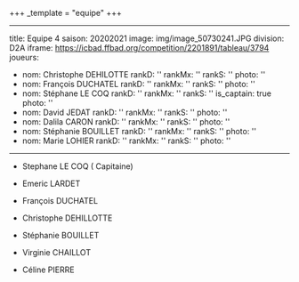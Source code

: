+++
_template = "equipe"
+++

---
title: Equipe 4
saison: 20202021
image: img/image_50730241.JPG
division: D2A
iframe: https://icbad.ffbad.org/competition/2201891/tableau/3794
joueurs:
- nom: Christophe DEHILOTTE
  rankD: ''
  rankMx: ''
  rankS: ''
  photo: ''
- nom: François DUCHATEL
  rankD: ''
  rankMx: ''
  rankS: ''
  photo: ''
- nom: Stéphane LE COQ
  rankD: ''
  rankMx: ''
  rankS: ''
  is_captain: true
  photo: ''
- nom: David JEDAT
  rankD: ''
  rankMx: ''
  rankS: ''
  photo: ''
- nom: Dalila CARON
  rankD: ''
  rankMx: ''
  rankS: ''
  photo: ''
- nom: Stéphanie BOUILLET
  rankD: ''
  rankMx: ''
  rankS: ''
  photo: ''
- nom: Marie LOHIER
  rankD: ''
  rankMx: ''
  rankS: ''
  photo: ''

---
* Stephane LE COQ ( Capitaine)


* Emeric LARDET


* François DUCHATEL


* Christophe DEHILLOTTE


* Stéphanie BOUILLET


* Virginie CHAILLOT


* Céline PIERRE
